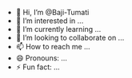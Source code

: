 - 👋 Hi, I’m @Baji-Tumati
- 👀 I’m interested in ...
- 🌱 I’m currently learning ...
- 💞️ I’m looking to collaborate on ...
- 📫 How to reach me ...
- 😄 Pronouns: ...
- ⚡ Fun fact: ...

<!---
Baji-Tumati/Baji-Tumati is a ✨ special ✨ repository because its `README.md` (this file) appears on your GitHub profile.
You can click the Preview link to take a look at your changes.
--->
